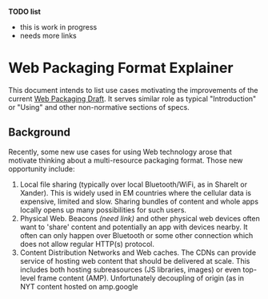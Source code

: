 **TODO list**
- this is work in progress
- needs more links


# Web Packaging Format Explainer
This document intends to list use cases motivating the improvements of the current [Web Packaging Draft](https://w3ctag.github.io/packaging-on-the-web/). It serves similar role as typical "Introduction" or "Using" and other non-normative sections of specs.

## Background
Recently, some new use cases for using Web technology arose that motivate thinking about a multi-resource packaging format. Those new opportunity include:
1. Local file sharing (typically over local Bluetooth/WiFi, as in ShareIt or Xander). This is widely used in EM countries where the cellular data is expensive, limited and slow. Sharing bundles of content and whole apps locally opens up many possibilities for such users.
2. Physical Web. Beacons _(need link)_ and other physical web devices often want to 'share' content and potentially an app with devices nearby. It often can only happen over Bluetooth or some other connection which does not allow regular HTTP(s) protocol.
3. Content Distribution Networks and Web caches. The CDNs can provide service of hosting web content that should be delivered at scale. This includes both hosting subreasources (JS libraries, images) or even top-level frame content (AMP). Unfortunately decoupling of origin (as in NYT content hosted on amp.google

